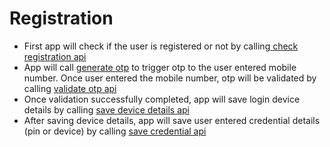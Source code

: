 # Registration

* First app will check if the user is registered or not by calling[ check registration api](broken-reference)
* App will call [generate otp](broken-reference) to trigger otp to the user entered mobile number. Once user entered the mobile number, otp will be validated by calling [validate otp api](broken-reference)
* Once validation successfully completed, app will save login device details by calling [save device details api](broken-reference)
* After saving device details, app will save user entered credential details (pin or device) by calling [save credential api](broken-reference)
